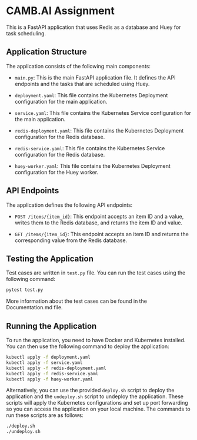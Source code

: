 # CAMB.AI Assignment 

This is a FastAPI application that uses Redis as a database and Huey for task scheduling.

## Application Structure

The application consists of the following main components:

- `main.py`: This is the main FastAPI application file. It defines the API endpoints and the tasks that are scheduled using Huey.

- `deployment.yaml`: This file contains the Kubernetes Deployment configuration for the main application.

- `service.yaml`: This file contains the Kubernetes Service configuration for the main application.

- `redis-deployment.yaml`: This file contains the Kubernetes Deployment configuration for the Redis database.

- `redis-service.yaml`: This file contains the Kubernetes Service configuration for the Redis database.

- `huey-worker.yaml`: This file contains the Kubernetes Deployment configuration for the Huey worker.

## API Endpoints

The application defines the following API endpoints:

- `POST /items/{item_id}`: This endpoint accepts an item ID and a value, writes them to the Redis database, and returns the item ID and value.

- `GET /items/{item_id}`: This endpoint accepts an item ID and returns the corresponding value from the Redis database.

## Testing the Application
Test cases are written in `test.py` file. You can run the test cases using the following command:
```bash
pytest test.py
```
More information about the test cases can be found in the Documentation.md file.

## Running the Application

To run the application, you need to have Docker and Kubernetes installed. You can then use the following command to deploy the application:

```bash
kubectl apply -f deployment.yaml
kubectl apply -f service.yaml
kubectl apply -f redis-deployment.yaml
kubectl apply -f redis-service.yaml
kubectl apply -f huey-worker.yaml
```
Alternatively, you can use the provided `deploy.sh` script to deploy the application and the `undeploy.sh` script to undeploy the application. These scripts will apply the Kubernetes configurations and set up port forwarding so you can access the application on your local machine. The commands to run these scripts are as follows:

```bash
./deploy.sh
./undeploy.sh
```
